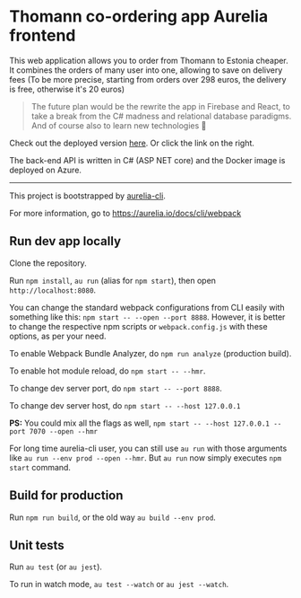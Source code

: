 # Thomann co-ordering app Aurelia frontend
This web application allows you to order from Thomann to Estonia cheaper. It combines the orders of many user into one, allowing to save on delivery fees (To be more precise, starting from orders over 298 euros, the delivery is free, otherwise it's 20 euros)
 > The future plan would be the rewrite the app in Firebase and React, to take a break from the C# madness and relational database paradigms. And of course also to learn new technologies 🤼

Check out the deployed version [here](https://thorder-aurelia-client.vercel.app/#/). Or click the link on the right.

The back-end API is written in C# (ASP NET core) and the Docker image is deployed on Azure.

---

This project is bootstrapped by [aurelia-cli](https://github.com/aurelia/cli).

For more information, go to https://aurelia.io/docs/cli/webpack

## Run dev app locally

Clone the repository.

Run `npm install`, `au run` (alias for `npm start`), then open `http://localhost:8080`.

You can change the standard webpack configurations from CLI easily with something like this: `npm start -- --open --port 8888`. However, it is better to change the respective npm scripts or `webpack.config.js` with these options, as per your need.

To enable Webpack Bundle Analyzer, do `npm run analyze` (production build).

To enable hot module reload, do `npm start -- --hmr`.

To change dev server port, do `npm start -- --port 8888`.

To change dev server host, do `npm start -- --host 127.0.0.1`

**PS:** You could mix all the flags as well, `npm start -- --host 127.0.0.1 --port 7070 --open --hmr`

For long time aurelia-cli user, you can still use `au run` with those arguments like `au run --env prod --open --hmr`. But `au run` now simply executes `npm start` command.

## Build for production

Run `npm run build`, or the old way `au build --env prod`.

## Unit tests

Run `au test` (or `au jest`).

To run in watch mode, `au test --watch` or `au jest --watch`.
